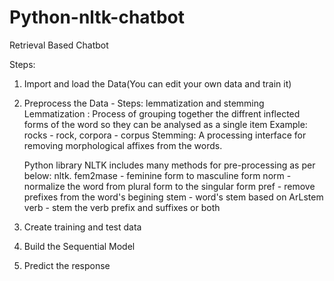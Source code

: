 # Python-nltk-chatbot
Retrieval Based Chatbot

Steps: 
1) Import and load the Data(You can edit your own data and train it)
2) Preprocess the Data -
    Steps: lemmatization and stemming
    Lemmatization :
      Process of grouping together the diffrent inflected forms of the word so they can be analysed as a single item
      Example: rocks - rock, corpora - corpus
    Stemming:
      A processing interface for removing morphological affixes from the words. 
    
    Python library NLTK includes many methods for pre-processing as per below:
      nltk.
        fem2mase - feminine form to masculine form
        norm - normalize the word from plural form to the singular form
        pref - remove prefixes from the word's begining
        stem - word's stem based on ArLstem
        verb - stem the verb prefix and suffixes or both
 3) Create training and test data
 4) Build the Sequential Model
 5) Predict the response
    
      

